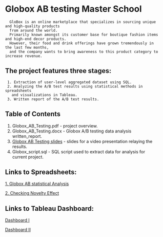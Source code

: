 # Globox AB testing Master School

      GloBox is an online marketplace that specializes in sourcing unique and high-quality products
      from around the world.
      Primarily known amongst its customer base for boutique fashion items and high-end decor products.
      However, their food and drink offerings have grown tremendously in the last few months, 
      and the company wants to bring awareness to this product category to increase revenue.
      
## The project features three stages:   

     1. Extraction of user-level aggregated dataset using SQL. 
     2. Analyzing the A/B test results using statistical methods in spreadsheets
       and visualizations in Tableau. 
     3. Written report of the A/B test results.

## Table of Contents

  1. Globox_AB_Testing.pdf - project overview.
  2. Globox_AB_Testing.docx - Globox A/B testing data analysis written_report.
  3. [Globox AB Testing slides](https://docs.google.com/presentation/d/1fXBMylQ5OY6LPUwaXePQwYt9_ooGaREW/edit?usp=drive_link&ouid=115094650836316658046&rtpof=true&sd=true) - 
  slides for a video presentation relaying the results.
  4. Globox_script.sql - SQL script used to extract data for analysis for current project.

## Links to Spreadsheets:

[1. Globox AB statistical Analysis](https://docs.google.com/spreadsheets/d/1tCCBiMVt-rneE3ULwDtkQhvI_wwbiUvy/edit?usp=drive_link&ouid=115094650836316658046&rtpof=true&sd=true)

[2. Checking Novelty Effect](https://docs.google.com/spreadsheets/d/1sWKErar6ihM78LGFYPYyCAqsDOr3Ray1PfHr5uNGURg/edit?usp=drive_link)

     
## Links to Tableau Dashboard:

   [Dashboard I](https://public.tableau.com/app/profile/dan.moshe/viz/ProjectNo1_16930544975170/Dashboard1?publish=yes)

   [Dashboard II](https://public.tableau.com/app/profile/dan.moshe/viz/ProjectNo1_16930544975170/Dashboard2?publish=yes)


